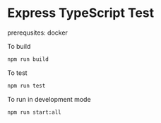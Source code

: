 # Express TypeScript Test

prerequsites:
    docker

To build

```bash
npm run build
```

To test
```bash
npm run test
```

To run in development mode
```bash
npm run start:all
```
